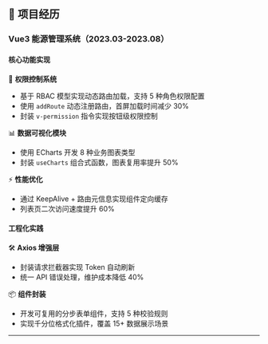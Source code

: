## 🚀 项目经历

### **Vue3 能源管理系统**（2023.03-2023.08）

#### 核心功能实现

🔑 **权限控制系统**

- 基于 RBAC 模型实现动态路由加载，支持 5 种角色权限配置
- 使用 `addRoute` 动态注册路由，首屏加载时间减少 30%
- 封装 `v-permission` 指令实现按钮级权限控制

📊 **数据可视化模块**

- 使用 ECharts 开发 8 种业务图表类型
- 封装 `useCharts` 组合式函数，图表复用率提升 50%

⚡ **性能优化**

- 通过 KeepAlive + 路由元信息实现组件定向缓存
- 列表页二次访问速度提升 60%

#### 工程化实践

🛠️ **Axios 增强层**

- 封装请求拦截器实现 Token 自动刷新
- 统一 API 错误处理，维护成本降低 40%

📦 **组件封装**

- 开发可复用的分步表单组件，支持 5 种校验规则
- 实现千分位格式化插件，覆盖 15+ 数据展示场景

---
